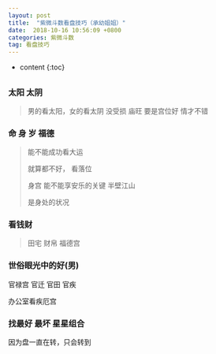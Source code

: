 ```yaml
---
layout: post
title:  "紫微斗数看盘技巧（承幼姐姐）"
date:  2018-10-16 10:56:09 +0800
categories: 紫微斗数
tag: 看盘技巧
---
```


* content
{:toc}


## 

### 太阳 太阴

> 男的看太阳，女的看太阴  没受损  庙旺   要是宫位好   情才不错

### 命 身 岁 福德

> 能不能成功看大运 
>
> 就算都不好， 看落位 
>
> 身宫 能不能享安乐的关键 半壁江山
>
> 是身处的状况

### 看钱财

> 田宅 财帛  福德宫

### 世俗眼光中的好(男)

官禄宫 官迁   官田 官疾

办公室看疾厄宫

### 找最好  最坏  星星组合

因为盘一直在转，只会转到